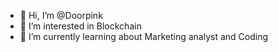 - 👋 Hi, I’m @Doorpink
- 👀 I’m interested in Blockchain
- 🌱 I’m currently learning about Marketing analyst and Coding

<!---
Doorpink/Doorpink is a ✨ special ✨ repository because its `README.md` (this file) appears on your GitHub profile.
You can click the Preview link to take a look at your changes.
--->
